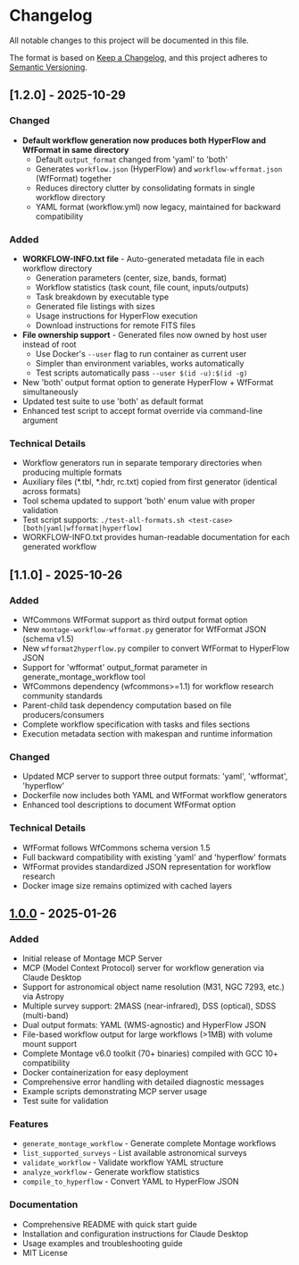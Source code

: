 # Changelog

All notable changes to this project will be documented in this file.

The format is based on [Keep a Changelog](https://keepachangelog.com/en/1.0.0/),
and this project adheres to [Semantic Versioning](https://semver.org/spec/v2.0.0.html).

## [1.2.0] - 2025-10-29

### Changed
- **Default workflow generation now produces both HyperFlow and WfFormat in same directory**
  - Default `output_format` changed from 'yaml' to 'both'
  - Generates `workflow.json` (HyperFlow) and `workflow-wfformat.json` (WfFormat) together
  - Reduces directory clutter by consolidating formats in single workflow directory
  - YAML format (workflow.yml) now legacy, maintained for backward compatibility

### Added
- **WORKFLOW-INFO.txt file** - Auto-generated metadata file in each workflow directory
  - Generation parameters (center, size, bands, format)
  - Workflow statistics (task count, file count, inputs/outputs)
  - Task breakdown by executable type
  - Generated file listings with sizes
  - Usage instructions for HyperFlow execution
  - Download instructions for remote FITS files
- **File ownership support** - Generated files now owned by host user instead of root
  - Use Docker's `--user` flag to run container as current user
  - Simpler than environment variables, works automatically
  - Test scripts automatically pass `--user $(id -u):$(id -g)`
- New 'both' output format option to generate HyperFlow + WfFormat simultaneously
- Updated test suite to use 'both' as default format
- Enhanced test script to accept format override via command-line argument

### Technical Details
- Workflow generators run in separate temporary directories when producing multiple formats
- Auxiliary files (*.tbl, *.hdr, rc.txt) copied from first generator (identical across formats)
- Tool schema updated to support 'both' enum value with proper validation
- Test script supports: `./test-all-formats.sh <test-case> [both|yaml|wfformat|hyperflow]`
- WORKFLOW-INFO.txt provides human-readable documentation for each generated workflow

## [1.1.0] - 2025-10-26

### Added
- WfCommons WfFormat support as third output format option
- New `montage-workflow-wfformat.py` generator for WfFormat JSON (schema v1.5)
- New `wfformat2hyperflow.py` compiler to convert WfFormat to HyperFlow JSON
- Support for 'wfformat' output_format parameter in generate_montage_workflow tool
- WfCommons dependency (wfcommons>=1.1) for workflow research community standards
- Parent-child task dependency computation based on file producers/consumers
- Complete workflow specification with tasks and files sections
- Execution metadata section with makespan and runtime information

### Changed
- Updated MCP server to support three output formats: 'yaml', 'wfformat', 'hyperflow'
- Dockerfile now includes both YAML and WfFormat workflow generators
- Enhanced tool descriptions to document WfFormat option

### Technical Details
- WfFormat follows WfCommons schema version 1.5
- Full backward compatibility with existing 'yaml' and 'hyperflow' formats
- WfFormat provides standardized JSON representation for workflow research
- Docker image size remains optimized with cached layers

## [1.0.0] - 2025-01-26

### Added
- Initial release of Montage MCP Server
- MCP (Model Context Protocol) server for workflow generation via Claude Desktop
- Support for astronomical object name resolution (M31, NGC 7293, etc.) via Astropy
- Multiple survey support: 2MASS (near-infrared), DSS (optical), SDSS (multi-band)
- Dual output formats: YAML (WMS-agnostic) and HyperFlow JSON
- File-based workflow output for large workflows (>1MB) with volume mount support
- Complete Montage v6.0 toolkit (70+ binaries) compiled with GCC 10+ compatibility
- Docker containerization for easy deployment
- Comprehensive error handling with detailed diagnostic messages
- Example scripts demonstrating MCP server usage
- Test suite for validation

### Features
- `generate_montage_workflow` - Generate complete Montage workflows
- `list_supported_surveys` - List available astronomical surveys
- `validate_workflow` - Validate workflow YAML structure
- `analyze_workflow` - Generate workflow statistics
- `compile_to_hyperflow` - Convert YAML to HyperFlow JSON

### Documentation
- Comprehensive README with quick start guide
- Installation and configuration instructions for Claude Desktop
- Usage examples and troubleshooting guide
- MIT License

[1.0.0]: https://github.com/hyperflow-wms/montage-mcp-server/releases/tag/v1.0.0
